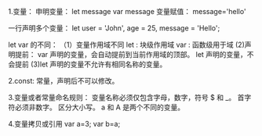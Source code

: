1.变量：
   申明变量：
     let message
     var message
   变量赋值：
      message='hello'

   一行声明多个变量：
    let user = 'John', age = 25, message = 'Hello';

  let var 的不同：
  （1）变量作用域不同
       let : 块级作用域
       var : 函数级用于域
   (2)声明提前：
       var 声明的变量，会自动提前到当前作用域的顶部。
       let 声明的变量，不会提前
  (3)let 声明的变量不允许有相同名称的变量。

2.const: 常量，声明后不可以修改。

3.变量或者常量命名规则：
  变量名称必须仅包含字母，数字，符号 $ 和 _。
  首字符必须非数字。
  区分大小写。
  a 和 A 是两个不同的变量。

4.变量拷贝或引用
   var a=3;
   var b=a;

